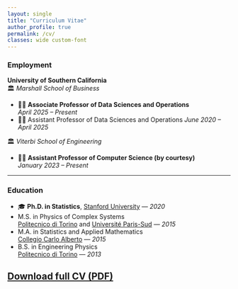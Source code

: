 ```yaml
---
layout: single
title: "Curriculum Vitae"
author_profile: true
permalink: /cv/
classes: wide custom-font
---
```


### Employment

**University of Southern California**  
🏛️ *Marshall School of Business*  
- 🧑‍🏫 **Associate Professor of Data Sciences and Operations**  
  *April 2025 – Present*  
- 🧑‍🏫 Assistant Professor of Data Sciences and Operations
  *June 2020 – April 2025*

🏛️ *Viterbi School of Engineering*  
- 🧑‍🏫 **Assistant Professor of Computer Science (by courtesy)**  
  *January 2023 – Present*

---

### Education 

- 🎓 **Ph.D. in Statistics**, [Stanford University](https://statistics.stanford.edu/) — *2020*
-  M.S. in Physics of Complex Systems<br> [Politecnico di Torino](https://www.polito.it/index.php?lang=en) and [Université Paris-Sud](https://www.universite-paris-saclay.fr/en) — *2015*
-  M.A. in Statistics and Applied Mathematics<br> [Collegio Carlo Alberto](https://www.carloalberto.org/) — *2015*
-  B.S. in Engineering Physics<br> [Politecnico di Torino](https://www.polito.it/index.php?lang=en) — *2013*


## [Download full CV (PDF)](/assets/cv_matteo_sesia.pdf)
